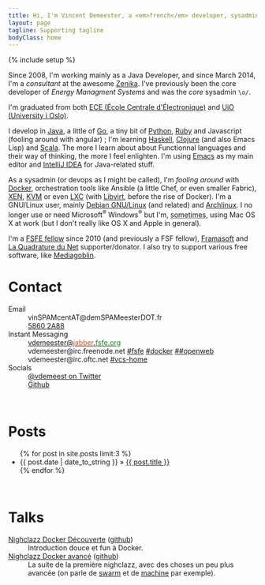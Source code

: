 ```yaml
---
title: Hi, I'm Vincent Demeester, a <em>french</em> developer, sysadmin, <abbr title="who does all kinds of work"> factotum</abbr> and <span class="fan"><abbr title="as in free speek">free</abbr>-software <abbr title="You could say Evangelist">fan</abbr></span>.
layout: page
tagline: Supporting tagline
bodyClass: home
---
```

{% include setup %}

<p>Since 2008, I'm working mainly as a Java Developer, and since March
2014, I'm a <em>consultant</em> at the awesome <a href="http://www.zenika.com">Zenika</a>. I've previously been the core
developer of <em>Energy Managment Systems</em> and was the <em>core</em> sysadmin <code>\o/</code>.</p>
<p>I'm graduated from both <a href="http://www.ece.fr">ECE (École Centrale d'Électronique)</a> and <a href="http://www.uio.no/english/">UiO (University i Oslo)</a>.</p>
<p>I develop in <a href="http://java.oracle.com">Java</a>, a little of <a href="http://golang.org/">Go</a>, a tiny bit of <a href="http://python.org">Python</a>, <a href="http://ruby-lang.org">Ruby</a> and Javascript (fooling around with angular) ; 
I'm learning <a href="http://haskell.org">Haskell</a>, <a href="http://clojure.org">Clojure</a> (and also Emacs Lisp) and <a href="http://www.scala-lang.org">Scala</a>. The more I learn about about Functionnal languages and their way of thinking, the more I feel enlighten. I'm using <a href="https://www.gnu.org/software/emacs/">Emacs</a> as my main editor and <a href="http://www.jetbrains.com/idea/">IntelliJ IDEA</a> for Java-related stuff.</p>
<p>As a sysadmin (or devops as I might be called), I'm <em>fooling around</em> with <a href="http://docker.io">Docker</a>, orchestration tools like Ansible (a little Chef, or even smaller Fabric), <a href="http://en.wikipedia.org/wiki/Xen">XEN</a>, <a href="https://en.wikipedia.org/wiki/Kernel-based_Virtual_Machine">KVM</a> or even <a href="https://en.wikipedia.org/wiki/LXC">LXC</a> (with <a href="https://en.wikipedia.org/wiki/Libvirt">Libvirt</a>, before the rise of Docker).
I'm a GNU/Linux user, mainly <a href="http://www.debian.org">Debian GNU/Linux</a> (and related) and <a href="http://www.archlinux.org">Archlinux</a>. I no longer use or need Microsoft<sup>®</sup> Windows<sup>®</sup> but I'm, <abbr title="means once in a year or something like that">sometimes</abbr>, using Mac OS X at work (but I don't really like OS X and Apple in general).</p>
<p>I'm a <a href="https://fellowship.fsfe.org/">FSFE fellow</a> since 2010 (and previously a FSF fellow), <a href="http://www.framasoft.net">Framasoft</a> and <a href="http://lqdn.fr">La Quadrature du Net</a> supporter/donator. I also try to support various free software, like <a href="http://mediagoblin.org">Mediagoblin</a>.</p>

# Contact

<dl>
<dt>Email</dt>
<dd class="mail">vin<span class="zzz">SPAM</span>cent<span class="zzz">AT</span>@dem<span class="zzz">SPAM</span>eester<span class="zzz">DOT</span>.fr</dd>
<dd class="gnupg"><a href="VincentDemeester.asc">5860 2A88</a></dd>
<dt>Instant Messaging</dt>
<dd class="jabber"><a href="xmpp:vdemeester@jabber.fsfe.org">
vdemeester@<span style="color: #d9531e">jabber</span>.<span style="color: rgb(0, 153, 0);">fsfe.org</span></a></dd>
<dd class="irc">vdemeester@irc.freenode.net
 <a href="irc://irc.freenode.net:6667/fsfe">#fsfe</a>
 <a href="irc://irc.freenode.net:6667/docker">#docker</a>
 <a href="irc://irc.freenode.net:6667/#openweb">##openweb</a>
<dd class="irc">vdemeester@irc.oftc.net
 <a href="irc://irc.oftc.net:6667/vcs-home">#vcs-home</a></dd>
<dt>Socials</dt>
  <dd><a href="https://twitter.com/vdemeest" rel="me">@vdemeest on Twitter</a></dd>
  <dd><a href="https://github.com/vdemeester" rel="me">Github</a></dd>
</dl>
<br />

# Posts

<ul class="posts">
  {% for post in site.posts limit:3 %}
    <li><span>{{ post.date | date_to_string }}</span> &raquo; <a href="{{ BASE_PATH }}{{ post.url }}">{{ post.title }}</a></li>
  {% endfor %}
</ul>
<br />

# Talks

<dl>
  <dt><a href="http://zenika.github.io/NC-Docker-Decouverte/">Nighclazz Docker Découverte</a> (<a href="https://github.com/Zenika/NC-Docker-Decouverte">github</a>)</dt>
  <dd>Introduction douce et fun à Docker.</dd>
  <dt><a href="http://zenika.github.io/NC-Docker-Avance/">Nighclazz Docker avancé</a> (<a href="https://github.com/Zenika/NC-Docker-Avance">github</a>)</dt>
  <dd>La suite de la première nighclazz, avec des choses un peu plus avancée (on parle de <a href="https://github.com/docker/swarm">swarm</a> et de <a href="https://github.com/docker/machine">machine</a> par exemple).</dd>
</dl>
